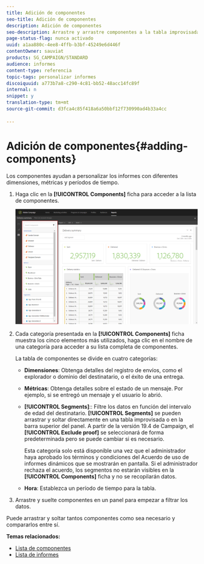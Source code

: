 ```yaml
---
title: Adición de componentes
seo-title: Adición de componentes
description: Adición de componentes
seo-description: Arrastre y arrastre componentes a la tabla improvisada para empezar a filtrar los datos y a generar el informe.
page-status-flag: nunca activado
uuid: a1aa880c-4ee8-4ffb-b3bf-45249e6d446f
contentOwner: sauviat
products: SG_CAMPAIGN/STANDARD
audience: informes
content-type: referencia
topic-tags: personalizar informes
discoiquuid: a773b7a8-c290-4c81-bb52-48acc14fc89f
internal: n
snippet: y
translation-type: tm+mt
source-git-commit: d3fca4c85f418a6a50bbf12f730990ad4b33a4cc

---
```



# Adición de componentes{#adding-components}

Los componentes ayudan a personalizar los informes con diferentes dimensiones, métricas y períodos de tiempo.

1. Haga clic en la **[!UICONTROL Components]** ficha para acceder a la lista de componentes.

   ![](assets/dynamic_report_components.png)

1. Cada categoría presentada en la **[!UICONTROL Components]** ficha muestra los cinco elementos más utilizados, haga clic en el nombre de una categoría para acceder a su lista completa de componentes.

   La tabla de componentes se divide en cuatro categorías:

   * **Dimensiones**: Obtenga detalles del registro de envíos, como el explorador o dominio del destinatario, o el éxito de una entrega.
   * **Métricas**: Obtenga detalles sobre el estado de un mensaje. Por ejemplo, si se entregó un mensaje y el usuario lo abrió.
   * **[!UICONTROL Segments]**:: Filtre los datos en función del intervalo de edad del destinatario. **[!UICONTROL Segments]** se pueden arrastrar y soltar directamente en una tabla improvisada o en la barra superior del panel. A partir de la versión 19.4 de Campaign, el **[!UICONTROL Exclude proof]** se seleccionará de forma predeterminada pero se puede cambiar si es necesario.

      Esta categoría solo está disponible una vez que el administrador haya aprobado los términos y condiciones del Acuerdo de uso de informes dinámicos que se mostrarán en pantalla. Si el administrador rechaza el acuerdo, los segmentos no estarán visibles en la **[!UICONTROL Components]** ficha y no se recopilarán datos.

   * **Hora**: Establezca un período de tiempo para la tabla.

1. Arrastre y suelte componentes en un panel para empezar a filtrar los datos.

Puede arrastrar y soltar tantos componentes como sea necesario y compararlos entre sí.

**Temas relacionados:**

* [Lista de componentes](../../reporting/using/list-of-components-.md)
* [Lista de informes](../../reporting/using/defining-the-report-period.md)

